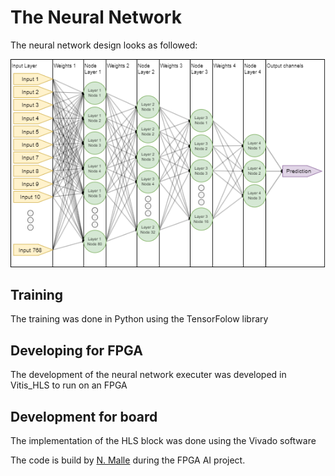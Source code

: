 # The Neural Network

The neural network design looks as followed:

![Neural Network](/Report/Images/NeuroNetDesign.png?raw=true "Neural Network")

## Training
The training was done in Python using the TensorFolow library

## Developing for FPGA
The development of the neural network executer was developed in Vitis_HLS to run on an FPGA

## Development for board
The implementation of the HLS block was done using the Vivado software

The code is build by [N. Malle](https://github.com/nhma20/FPGA_AI/tree/main) during the FPGA AI project.
